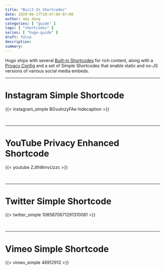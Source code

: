 ```yaml
---
title: "Built-In Shortcodes"
date: 2020-06-17T10:47:04-07:00
author: amy dang
categories: [ "guide" ]
tags: [ "shortcodes" ]
series: [ "hugo-guide" ]
draft: false
description:
summary:
---
```

Hugo ships with several [Built-in Shortcodes](https://gohugo.io/content-management/shortcodes/#use-hugo-s-built-in-shortcodes) for rich content, along with a [Privacy Config](https://gohugo.io/about/hugo-and-gdpr/) and a set of Simple Shortcodes that enable static and no-JS versions of various social media embeds.
<!--more-->
---

# Instagram Simple Shortcode

{{< instagram_simple BGvuInzyFAe hidecaption >}}

<br>

---

# YouTube Privacy Enhanced Shortcode

{{< youtube ZJthWmvUzzc >}}

<br>

---

# Twitter Simple Shortcode

{{< twitter_simple 1085870671291310081 >}}

<br>

---

# Vimeo Simple Shortcode

{{< vimeo_simple 48912912 >}}
